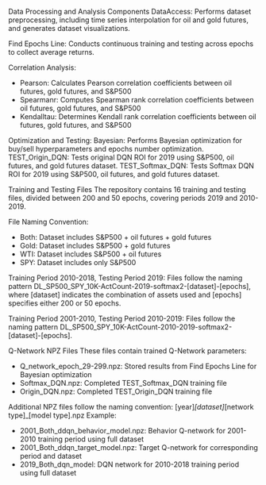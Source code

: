 
Data Processing and Analysis Components
DataAccess: Performs dataset preprocessing, including time series interpolation for oil and gold futures, and generates dataset visualizations.

Find Epochs Line: Conducts continuous training and testing across epochs to collect average returns.

Correlation Analysis:
- Pearson: Calculates Pearson correlation coefficients between oil futures, gold futures, and S&P500
- Spearmanr: Computes Spearman rank correlation coefficients between oil futures, gold futures, and S&P500
- Kendalltau: Determines Kendall rank correlation coefficients between oil futures, gold futures, and S&P500

Optimization and Testing:
Bayesian: Performs Bayesian optimization for buy/sell hyperparameters and epochs number optimization.
TEST_Origin_DQN: Tests original DQN ROI for 2019 using S&P500, oil futures, and gold futures dataset.
TEST_Softmax_DQN: Tests Softmax DQN ROI for 2019 using S&P500, oil futures, and gold futures dataset.

Training and Testing Files
The repository contains 16 training and testing files, divided between 200 and 50 epochs, covering periods 2019 and 2010-2019.

File Naming Convention:
- Both: Dataset includes S&P500 + oil futures + gold futures
- Gold: Dataset includes S&P500 + gold futures
- WTI: Dataset includes S&P500 + oil futures
- SPY: Dataset includes only S&P500

Training Period 2010-2018, Testing Period 2019:
Files follow the naming pattern DL_SP500_SPY_10K-ActCount-2019-softmax2-[dataset]-[epochs], where [dataset] indicates the combination of assets used and [epochs] specifies either 200 or 50 epochs.

Training Period 2001-2010, Testing Period 2010-2019:
Files follow the naming pattern DL_SP500_SPY_10K-ActCount-2010-2019-softmax2-[dataset]-[epochs].

Q-Network NPZ Files
These files contain trained Q-Network parameters:
- Q_network_epoch_29-299.npz: Stored results from Find Epochs Line for Bayesian optimization
- Softmax_DQN.npz: Completed TEST_Softmax_DQN training file
- Origin_DQN.npz: Completed TEST_Origin_DQN training file

Additional NPZ files follow the naming convention:
[year]_[dataset]_[network type]_[model type].npz
Example:
- 2001_Both_ddqn_behavior_model.npz: Behavior Q-network for 2001-2010 training period using full dataset
- 2001_Both_ddqn_target_model.npz: Target Q-network for corresponding period and dataset
- 2019_Both_dqn_model: DQN network for 2010-2018 training period using full dataset 
